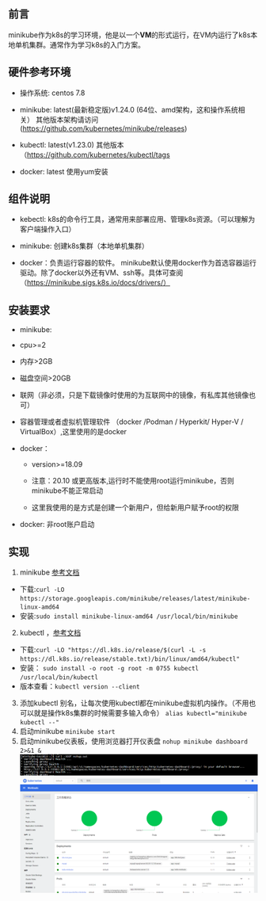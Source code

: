## 前言
 minikube作为k8s的学习环境，他是以一个**VM**的形式运行，在VM内运行了k8s本地单机集群。通常作为学习k8s的入门方案。
## 硬件参考环境

 * 操作系统: centos 7.8 

 * minikube: latest(最新稳定版)v1.24.0 (64位、amd架构，这和操作系统相关） 其他版本架构请访问(https://github.com/kubernetes/minikube/releases)

 * kubectl: latest(v1.23.0) 其他版本（https://github.com/kubernetes/kubectl/tags

 * docker: latest 使用yum安装



## 组件说明

* kebectl: k8s的命令行工具，通常用来部署应用、管理k8s资源。（可以理解为客户端操作入口）



* minikube: 创建k8s集群（本地单机集群）



* docker：负责运行容器的软件。 minikube默认使用docker作为首选容器运行驱动。除了docker以外还有VM、ssh等。具体可查阅（https://minikube.sigs.k8s.io/docs/drivers/）



## 安装要求

* minikube:

 * cpu>=2

 * 内存>2GB

 * 磁盘空间>20GB

 * 联网（非必须，只是下载镜像时使用的为互联网中的镜像，有私库其他镜像也可）

 * 容器管理或者虚拟机管理软件 （docker /Podman / Hyperkit/ Hyper-V / VirtualBox）,这里使用的是docker



* docker：

  * version>=18.09 

  * 注意：20.10 或更高版本,运行时不能使用root运行minikube，否则minikube不能正常启动

  * 这里我使用的是方式是创建一个新用户，但给新用户赋予root的权限

* docker: 非root账户启动

## 实现
 1. minikube [参考文档]( https://minikube.sigs.k8s.io/docs/start/)
  * 下载:`curl -LO https://storage.googleapis.com/minikube/releases/latest/minikube-linux-amd64`
  * 安装:`sudo install minikube-linux-amd64 /usr/local/bin/minikube`
 2. kubectl ，[参考文档]( https://kubernetes.io/docs/tasks/tools/install-kubectl-linux/)
  * 下载:`curl -LO "https://dl.k8s.io/release/$(curl -L -s https://dl.k8s.io/release/stable.txt)/bin/linux/amd64/kubectl"`
  * 安装： `sudo install -o root -g root -m 0755 kubectl /usr/local/bin/kubectl`
  * 版本查看：`kubectl version --client`
 3. 添加kubectl 别名，让每次使用kubectl都在minikube虚拟机内操作。（不用也可以就是操作k8s集群的时候需要多输入命令）
 `alias kubectl="minikube kubectl --"`
 4. 启动minikube 
  `minikube start` 
 5. 启动minikube仪表板，使用浏览器打开仪表盘 
  `nohup minikube dashboard 2>&1 &`
   ![](./application/command-minikube-dashboard.jpg)
   ![](./application/web-minikube-dashboard.jpg)